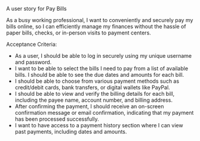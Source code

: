 A user story for Pay Bills

As a busy working professional, I want to conveniently and securely pay my bills online, so I can efficiently manage my finances without the hassle of paper bills, checks, or in-person visits to payment centers.

Acceptance Criteria:

- As a user, I should be able to log in securely using my unique username and password.
- I want to be able to select the bills I need to pay from a list of available bills. I should be able to see the due dates and amounts for each bill.
- I should be able to choose from various payment methods such as credit/debit cards, bank transfers, or digital wallets like PayPal.
- I should be able to view and verify the billing details for each bill, including the payee name, account number, and billing address.
- After confirming the payment, I should receive an on-screen confirmation message or email confirmation, indicating that my payment has been processed successfully.
- I want to have access to a payment history section where I can view past payments, including dates and amounts.

